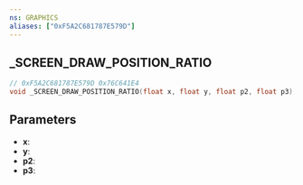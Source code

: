 ```yaml
---
ns: GRAPHICS
aliases: ["0xF5A2C681787E579D"]
---
```

## _SCREEN_DRAW_POSITION_RATIO

```c
// 0xF5A2C681787E579D 0x76C641E4
void _SCREEN_DRAW_POSITION_RATIO(float x, float y, float p2, float p3);
```


## Parameters
* **x**: 
* **y**: 
* **p2**: 
* **p3**: 

